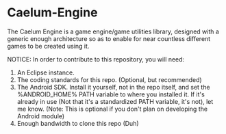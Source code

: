 Caelum-Engine
=============

The Caelum Engine is a game engine/game utilities library, designed with a generic enough architecture so as to enable for near countless different games to be created using it.

NOTICE: In order to contribute to this repository, you will need:

1. An Eclipse instance.
2. The coding standards for this repo. (Optional, but recommended)
3. The Android SDK. Install it yourself, not in the repo itself, and set the %ANDROID_HOME% PATH variable to where you installed it. If it's already in use (Not that it's a standardized PATH variable, it's not), let me know. (Note: This is optional if you don't plan on developing the Android module)
4. Enough bandwidth to clone this repo (Duh)